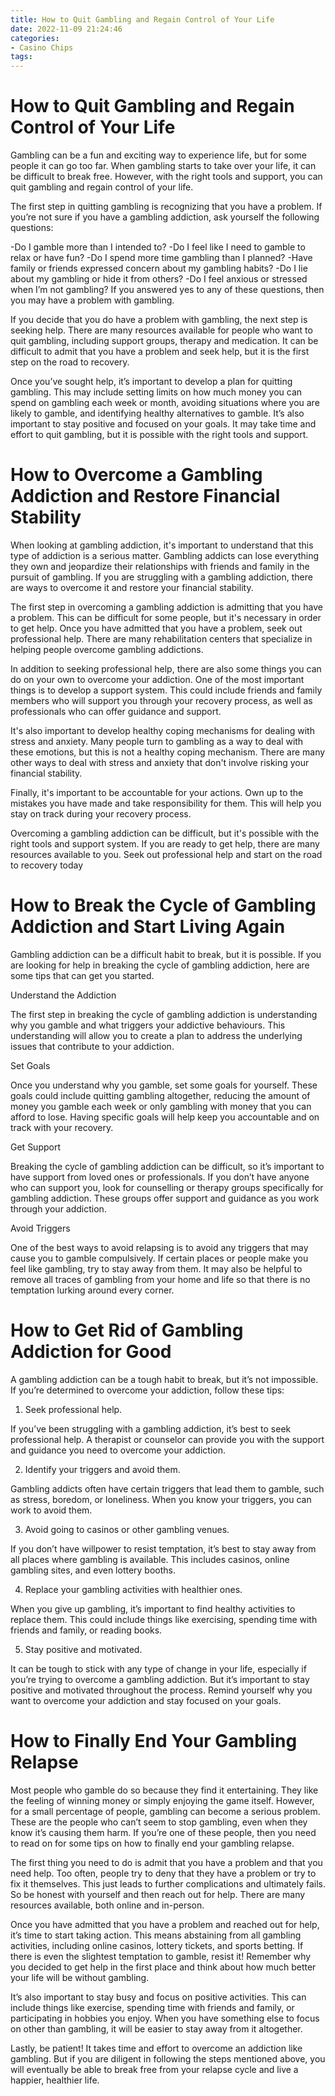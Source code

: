 ```yaml
---
title: How to Quit Gambling and Regain Control of Your Life
date: 2022-11-09 21:24:46
categories:
- Casino Chips
tags:
---
```



#  How to Quit Gambling and Regain Control of Your Life

Gambling can be a fun and exciting way to experience life, but for some people it can go too far. When gambling starts to take over your life, it can be difficult to break free. However, with the right tools and support, you can quit gambling and regain control of your life.

The first step in quitting gambling is recognizing that you have a problem. If you’re not sure if you have a gambling addiction, ask yourself the following questions:

-Do I gamble more than I intended to?
-Do I feel like I need to gamble to relax or have fun?
-Do I spend more time gambling than I planned?
-Have family or friends expressed concern about my gambling habits?
-Do I lie about my gambling or hide it from others?
-Do I feel anxious or stressed when I’m not gambling?
If you answered yes to any of these questions, then you may have a problem with gambling.

If you decide that you do have a problem with gambling, the next step is seeking help. There are many resources available for people who want to quit gambling, including support groups, therapy and medication. It can be difficult to admit that you have a problem and seek help, but it is the first step on the road to recovery.

Once you’ve sought help, it’s important to develop a plan for quitting gambling. This may include setting limits on how much money you can spend on gambling each week or month, avoiding situations where you are likely to gamble, and identifying healthy alternatives to gamble. It’s also important to stay positive and focused on your goals. It may take time and effort to quit gambling, but it is possible with the right tools and support.

#  How to Overcome a Gambling Addiction and Restore Financial Stability

When looking at gambling addiction, it's important to understand that this type of addiction is a serious matter. Gambling addicts can lose everything they own and jeopardize their relationships with friends and family in the pursuit of gambling. If you are struggling with a gambling addiction, there are ways to overcome it and restore your financial stability.

The first step in overcoming a gambling addiction is admitting that you have a problem. This can be difficult for some people, but it's necessary in order to get help. Once you have admitted that you have a problem, seek out professional help. There are many rehabilitation centers that specialize in helping people overcome gambling addictions.

In addition to seeking professional help, there are also some things you can do on your own to overcome your addiction. One of the most important things is to develop a support system. This could include friends and family members who will support you through your recovery process, as well as professionals who can offer guidance and support.

It's also important to develop healthy coping mechanisms for dealing with stress and anxiety. Many people turn to gambling as a way to deal with these emotions, but this is not a healthy coping mechanism. There are many other ways to deal with stress and anxiety that don't involve risking your financial stability.

Finally, it's important to be accountable for your actions. Own up to the mistakes you have made and take responsibility for them. This will help you stay on track during your recovery process.

Overcoming a gambling addiction can be difficult, but it's possible with the right tools and support system. If you are ready to get help, there are many resources available to you. Seek out professional help and start on the road to recovery today

#  How to Break the Cycle of Gambling Addiction and Start Living Again

Gambling addiction can be a difficult habit to break, but it is possible. If you are looking for help in breaking the cycle of gambling addiction, here are some tips that can get you started.

Understand the Addiction

The first step in breaking the cycle of gambling addiction is understanding why you gamble and what triggers your addictive behaviours. This understanding will allow you to create a plan to address the underlying issues that contribute to your addiction.

Set Goals

Once you understand why you gamble, set some goals for yourself. These goals could include quitting gambling altogether, reducing the amount of money you gamble each week or only gambling with money that you can afford to lose. Having specific goals will help keep you accountable and on track with your recovery.

Get Support

Breaking the cycle of gambling addiction can be difficult, so it’s important to have support from loved ones or professionals. If you don’t have anyone who can support you, look for counselling or therapy groups specifically for gambling addiction. These groups offer support and guidance as you work through your addiction.

Avoid Triggers

One of the best ways to avoid relapsing is to avoid any triggers that may cause you to gamble compulsively. If certain places or people make you feel like gambling, try to stay away from them. It may also be helpful to remove all traces of gambling from your home and life so that there is no temptation lurking around every corner.

#  How to Get Rid of Gambling Addiction for Good

A gambling addiction can be a tough habit to break, but it’s not impossible. If you’re determined to overcome your addiction, follow these tips:

1. Seek professional help.

If you’ve been struggling with a gambling addiction, it’s best to seek professional help. A therapist or counselor can provide you with the support and guidance you need to overcome your addiction.

2. Identify your triggers and avoid them.

Gambling addicts often have certain triggers that lead them to gamble, such as stress, boredom, or loneliness. When you know your triggers, you can work to avoid them.

3. Avoid going to casinos or other gambling venues.

If you don’t have willpower to resist temptation, it’s best to stay away from all places where gambling is available. This includes casinos, online gambling sites, and even lottery booths.

4. Replace your gambling activities with healthier ones.

When you give up gambling, it’s important to find healthy activities to replace them. This could include things like exercising, spending time with friends and family, or reading books.

5. Stay positive and motivated.

It can be tough to stick with any type of change in your life, especially if you’re trying to overcome a gambling addiction. But it’s important to stay positive and motivated throughout the process. Remind yourself why you want to overcome your addiction and stay focused on your goals.

#  How to Finally End Your Gambling Relapse

Most people who gamble do so because they find it entertaining. They like the feeling of winning money or simply enjoying the game itself. However, for a small percentage of people, gambling can become a serious problem. These are the people who can’t seem to stop gambling, even when they know it’s causing them harm. If you’re one of these people, then you need to read on for some tips on how to finally end your gambling relapse.

The first thing you need to do is admit that you have a problem and that you need help. Too often, people try to deny that they have a problem or try to fix it themselves. This just leads to further complications and ultimately fails. So be honest with yourself and then reach out for help. There are many resources available, both online and in-person.

Once you have admitted that you have a problem and reached out for help, it’s time to start taking action. This means abstaining from all gambling activities, including online casinos, lottery tickets, and sports betting. If there is even the slightest temptation to gamble, resist it! Remember why you decided to get help in the first place and think about how much better your life will be without gambling.

It’s also important to stay busy and focus on positive activities. This can include things like exercise, spending time with friends and family, or participating in hobbies you enjoy. When you have something else to focus on other than gambling, it will be easier to stay away from it altogether.

Lastly, be patient! It takes time and effort to overcome an addiction like gambling. But if you are diligent in following the steps mentioned above, you will eventually be able to break free from your relapse cycle and live a happier, healthier life.